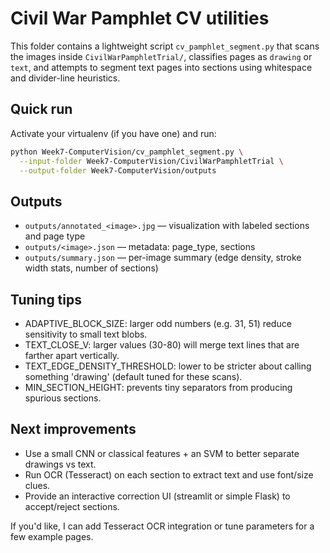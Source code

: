 Civil War Pamphlet CV utilities
=================================

This folder contains a lightweight script `cv_pamphlet_segment.py` that scans the
images inside `CivilWarPamphletTrial/`, classifies pages as `drawing` or `text`, and
attempts to segment text pages into sections using whitespace and divider-line heuristics.

Quick run
---------

Activate your virtualenv (if you have one) and run:

```sh
python Week7-ComputerVision/cv_pamphlet_segment.py \
  --input-folder Week7-ComputerVision/CivilWarPamphletTrial \
  --output-folder Week7-ComputerVision/outputs
```

Outputs
-------
- `outputs/annotated_<image>.jpg` — visualization with labeled sections and page type
- `outputs/<image>.json` — metadata: page_type, sections
- `outputs/summary.json` — per-image summary (edge density, stroke width stats, number of sections)

Tuning tips
-----------
- ADAPTIVE_BLOCK_SIZE: larger odd numbers (e.g. 31, 51) reduce sensitivity to small text blobs.
- TEXT_CLOSE_V: larger values (30-80) will merge text lines that are farther apart vertically.
- TEXT_EDGE_DENSITY_THRESHOLD: lower to be stricter about calling something 'drawing' (default tuned for these scans).
- MIN_SECTION_HEIGHT: prevents tiny separators from producing spurious sections.

Next improvements
-----------------
- Use a small CNN or classical features + an SVM to better separate drawings vs text.
- Run OCR (Tesseract) on each section to extract text and use font/size clues.
- Provide an interactive correction UI (streamlit or simple Flask) to accept/reject sections.

If you'd like, I can add Tesseract OCR integration or tune parameters for a few example pages. 
